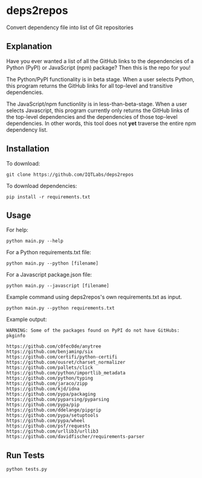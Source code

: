 # deps2repos
Convert dependency file into list of Git repositories


## Explanation
Have you ever wanted a list of all the GitHub links to the dependencies
of a Python (PyPI) or JavaScript (npm) package? Then this is the repo
for you!

The Python/PyPI functionality is in beta stage. When a user selects Python,
this program returns the GitHub links for all top-level and transitive
dependencies.

The JavaScript/npm functionlity is in less-than-beta-stage. When a user
selects Javascript, this program currently only returns the GitHub links
of the top-level dependencies and the dependencies of those top-level dependencies.
In other words, this tool does not **yet** traverse the entire npm dependency
list.


## Installation

To download:
```
git clone https://github.com/IQTLabs/deps2repos
```

To download dependencies:
```
pip install -r requirements.txt
```

## Usage

For help:

```
python main.py --help
```

For a Python requirements.txt file:

```
python main.py --python [filename]
```

For a Javascript package.json file:

```
python main.py --javascript [filename]
```

Example command using deps2repos's own requirements.txt as input.

```
python main.py --python requirements.txt
```

Example output:

```
WARNING: Some of the packages found on PyPI do not have GitHubs:
pkginfo

https://github.com/c0fec0de/anytree
https://github.com/benjaminp/six
https://github.com/certifi/python-certifi
https://github.com/ousret/charset_normalizer
https://github.com/pallets/click
https://github.com/python/importlib_metadata
https://github.com/python/typing
https://github.com/jaraco/zipp
https://github.com/kjd/idna
https://github.com/pypa/packaging
https://github.com/pyparsing/pyparsing
https://github.com/pypa/pip
https://github.com/ddelange/pipgrip
https://github.com/pypa/setuptools
https://github.com/pypa/wheel
https://github.com/psf/requests
https://github.com/urllib3/urllib3
https://github.com/davidfischer/requirements-parser
```

## Run Tests

```
python tests.py
```
